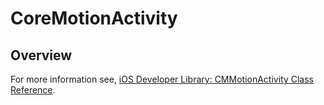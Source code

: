 # CoreMotionActivity

<TypeHeader/>

## Overview

For more information see,
[iOS Developer Library: CMMotionActivity Class Reference](https://developer.apple.com/library/ios/documentation/CoreMotion/Reference/CMMotionActivity_class/Reference/Reference.html).

<ApiDocs/>
